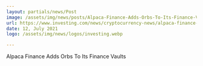 ```yaml
---
layout: partials/news/Post
image: /assets/img/news/posts/Alpaca-Finance-Adds-Orbs-To-Its-Finance-Vaults-investing.jpeg
url: https://www.investing.com/news/cryptocurrency-news/alpaca-finance-adds-orbs-token-to-its-alpaca-vault-2555454
date: 12, July 2021
logo: /assets/img/news/logos/investing.webp

---
```


Alpaca Finance Adds Orbs To Its Finance Vaults
